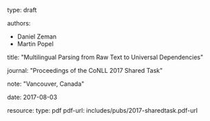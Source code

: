 type: draft

authors:
  - Daniel Zeman
  - Martin Popel

title: "Multilingual Parsing from Raw Text to Universal Dependencies"

journal: "Proceedings of the CoNLL 2017 Shared Task"

note: "Vancouver, Canada"

date: 2017-08-03

resource:
  type: pdf
  pdf-url: includes/pubs/2017-sharedtask.pdf-url